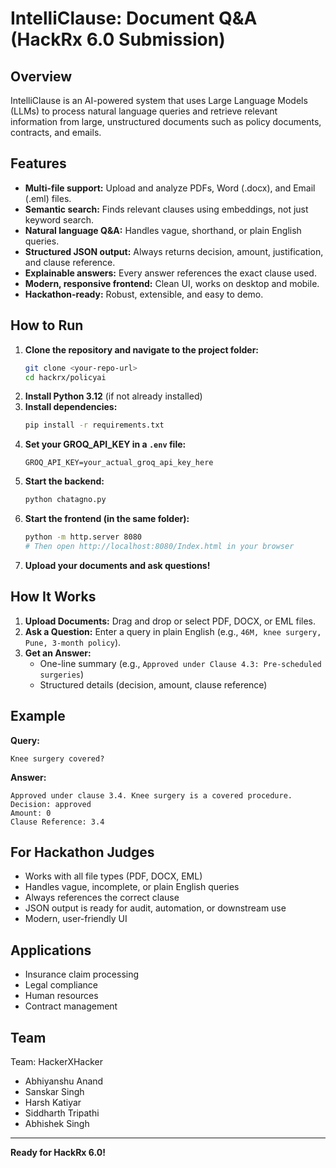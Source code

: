 # IntelliClause: Document Q&A (HackRx 6.0 Submission)

## Overview
IntelliClause is an AI-powered system that uses Large Language Models (LLMs) to process natural language queries and retrieve relevant information from large, unstructured documents such as policy documents, contracts, and emails.

## Features
- **Multi-file support:** Upload and analyze PDFs, Word (.docx), and Email (.eml) files.
- **Semantic search:** Finds relevant clauses using embeddings, not just keyword search.
- **Natural language Q&A:** Handles vague, shorthand, or plain English queries.
- **Structured JSON output:** Always returns decision, amount, justification, and clause reference.
- **Explainable answers:** Every answer references the exact clause used.
- **Modern, responsive frontend:** Clean UI, works on desktop and mobile.
- **Hackathon-ready:** Robust, extensible, and easy to demo.

## How to Run
1. **Clone the repository and navigate to the project folder:**
   ```sh
   git clone <your-repo-url>
   cd hackrx/policyai
   ```
2. **Install Python 3.12** (if not already installed)
3. **Install dependencies:**
   ```sh
   pip install -r requirements.txt
   ```
4. **Set your GROQ_API_KEY in a `.env` file:**
   ```env
   GROQ_API_KEY=your_actual_groq_api_key_here
   ```
5. **Start the backend:**
   ```sh
   python chatagno.py
   ```
6. **Start the frontend (in the same folder):**
   ```sh
   python -m http.server 8080
   # Then open http://localhost:8080/Index.html in your browser
   ```
7. **Upload your documents and ask questions!**

## How It Works
1. **Upload Documents:** Drag and drop or select PDF, DOCX, or EML files.
2. **Ask a Question:** Enter a query in plain English (e.g., `46M, knee surgery, Pune, 3-month policy`).
3. **Get an Answer:**
   - One-line summary (e.g., `Approved under Clause 4.3: Pre-scheduled surgeries`)
   - Structured details (decision, amount, clause reference)

## Example
**Query:**
```
Knee surgery covered?
```
**Answer:**
```
Approved under clause 3.4. Knee surgery is a covered procedure.
Decision: approved
Amount: 0
Clause Reference: 3.4
```

## For Hackathon Judges
- Works with all file types (PDF, DOCX, EML)
- Handles vague, incomplete, or plain English queries
- Always references the correct clause
- JSON output is ready for audit, automation, or downstream use
- Modern, user-friendly UI

## Applications
- Insurance claim processing
- Legal compliance
- Human resources
- Contract management

## Team
Team: HackerXHacker
- Abhiyanshu Anand
- Sanskar Singh
- Harsh Katiyar
- Siddharth Tripathi
- Abhishek Singh

---
**Ready for HackRx 6.0!**